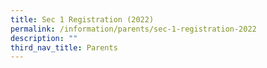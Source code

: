 ```yaml
---
title: Sec 1 Registration (2022)
permalink: /information/parents/sec-1-registration-2022
description: ""
third_nav_title: Parents
---
```

